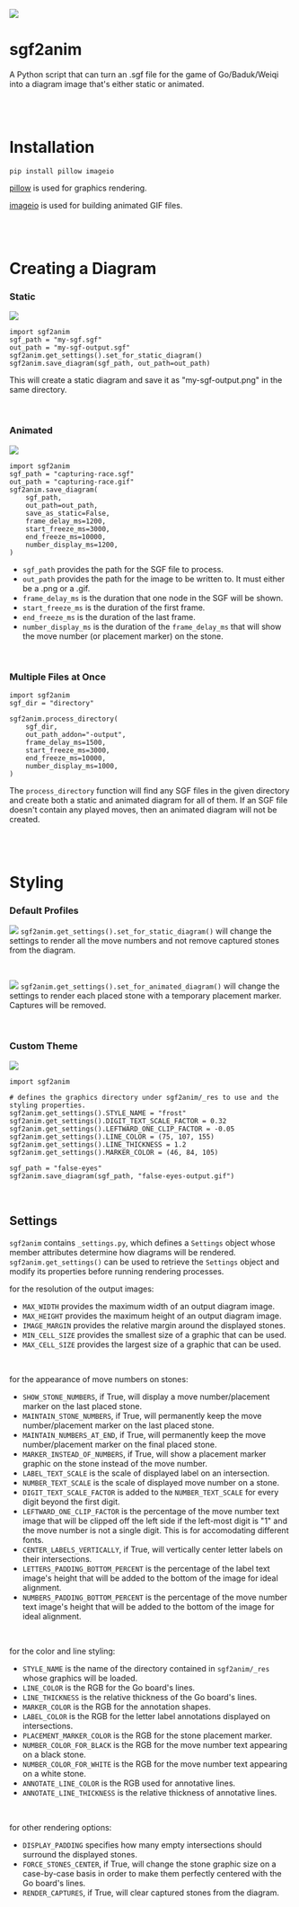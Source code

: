 ![](https://github.com/travisgk/sgf2anim/blob/main/_demo_res/demo_c_res/false-eyes_frost.gif)

# sgf2anim
A Python script that can turn an .sgf file for the game of Go/Baduk/Weiqi into a diagram image that's either static or animated.

<br>
<br>

# Installation
```
pip install pillow imageio
```
[pillow](https://github.com/python-pillow/Pillow) is used for graphics rendering.

[imageio](https://github.com/imageio/imageio) is used for building animated GIF files.

<br>
<br>

# Creating a Diagram
### Static
![](https://github.com/travisgk/sgf2anim/blob/main/_demo_res/demo_b_res/surrounded_output.png)
```
import sgf2anim
sgf_path = "my-sgf.sgf"
out_path = "my-sgf-output.sgf"
sgf2anim.get_settings().set_for_static_diagram()
sgf2anim.save_diagram(sgf_path, out_path=out_path)
```
This will create a static diagram and save it as "my-sgf-output.png" in the same directory.

<br>

### Animated
![](https://github.com/travisgk/sgf2anim/blob/main/_demo_res/demo_a_res/capturing-race_output.gif)
```
import sgf2anim
sgf_path = "capturing-race.sgf"
out_path = "capturing-race.gif"
sgf2anim.save_diagram(
    sgf_path,
    out_path=out_path,
    save_as_static=False,
    frame_delay_ms=1200,
    start_freeze_ms=3000,
    end_freeze_ms=10000,
    number_display_ms=1200,
)
```
- ```sgf_path``` provides the path for the SGF file to process.
- ```out_path``` provides the path for the image to be written to. It must either be a .png or a .gif.
- ```frame_delay_ms``` is the duration that one node in the SGF will be shown.
- ```start_freeze_ms``` is the duration of the first frame.
- ```end_freeze_ms``` is the duration of the last frame.
- ```number_display_ms``` is the duration of the ```frame_delay_ms``` that will show the move number (or placement marker) on the stone.

<br>

### Multiple Files at Once
```
import sgf2anim
sgf_dir = "directory"

sgf2anim.process_directory(
    sgf_dir,
    out_path_addon="-output",
    frame_delay_ms=1500,
    start_freeze_ms=3000,
    end_freeze_ms=10000,
    number_display_ms=1000,
)
```
The ```process_directory``` function will find any SGF files in the given directory and create both a static and animated diagram for all of them.
If an SGF file doesn't contain any played moves, then an animated diagram will not be created.

<br>
<br>

# Styling

### Default Profiles
![](https://github.com/travisgk/sgf2anim/blob/main/_demo_res/demo_a_res/fight_output.png)
```sgf2anim.get_settings().set_for_static_diagram()``` will change the settings to render all the move numbers and not remove captured stones from the diagram.

<br>

![](https://github.com/travisgk/sgf2anim/blob/main/_demo_res/demo_a_res/fight_output.gif)
```sgf2anim.get_settings().set_for_animated_diagram()``` will change the settings to render each placed stone with a temporary placement marker. Captures will be removed.

<br>

### Custom Theme
![](https://github.com/travisgk/sgf2anim/blob/main/_demo_res/demo_c_res/false-eyes_frost.png)
```
import sgf2anim

# defines the graphics directory under sgf2anim/_res to use and the styling properties.
sgf2anim.get_settings().STYLE_NAME = "frost"
sgf2anim.get_settings().DIGIT_TEXT_SCALE_FACTOR = 0.32
sgf2anim.get_settings().LEFTWARD_ONE_CLIP_FACTOR = -0.05
sgf2anim.get_settings().LINE_COLOR = (75, 107, 155)
sgf2anim.get_settings().LINE_THICKNESS = 1.2
sgf2anim.get_settings().MARKER_COLOR = (46, 84, 105)

sgf_path = "false-eyes"
sgf2anim.save_diagram(sgf_path, "false-eyes-output.gif")
```

<br>

## Settings

```sgf2anim``` contains ```_settings.py```, which defines a ```Settings``` object whose member attributes determine how diagrams will be rendered. ```sgf2anim.get_settings()``` can be used to retrieve the ```Settings``` object and modify its properties before running rendering processes.

for the resolution of the output images:
- ```MAX_WIDTH``` provides the maximum width of an output diagram image.
- ```MAX_HEIGHT``` provides the maximum height of an output diagram image.
- ```IMAGE_MARGIN``` provides the relative margin around the displayed stones.
- ```MIN_CELL_SIZE``` provides the smallest size of a graphic that can be used.
- ```MAX_CELL_SIZE``` provides the largest size of a graphic that can be used.

<br>

for the appearance of move numbers on stones:
- ```SHOW_STONE_NUMBERS```, if True, will display a move number/placement marker on the last placed stone.
- ```MAINTAIN_STONE_NUMBERS```, if True, will permanently keep the move number/placement marker on the last placed stone.
- ```MAINTAIN_NUMBERS_AT_END```, if True, will permanently keep the move number/placement marker on the final placed stone.
- ```MARKER_INSTEAD_OF_NUMBERS```, if True, will show a placement marker graphic on the stone instead of the move number.
- ```LABEL_TEXT_SCALE``` is the scale of displayed label on an intersection.
- ```NUMBER_TEXT_SCALE``` is the scale of displayed move number on a stone.
- ```DIGIT_TEXT_SCALE_FACTOR``` is added to the ```NUMBER_TEXT_SCALE``` for every digit beyond the first digit.
- ```LEFTWARD_ONE_CLIP_FACTOR``` is the percentage of the move number text image that will be clipped off the left side if the left-most digit is "1" and the move number is not a single digit. This is for accomodating different fonts.
- ```CENTER_LABELS_VERTICALLY```, if True, will vertically center letter labels on their intersections.
- ```LETTERS_PADDING_BOTTOM_PERCENT``` is the percentage of the label text image's height that will be added to the bottom of the image for ideal alignment.
- ```NUMBERS_PADDING_BOTTOM_PERCENT``` is the percentage of the move number text image's height that will be added to the bottom of the image for ideal alignment.

<br>

for the color and line styling:
- ```STYLE_NAME``` is the name of the directory contained in ```sgf2anim/_res``` whose graphics will be loaded.
- ```LINE_COLOR``` is the RGB for the Go board's lines.
- ```LINE_THICKNESS``` is the relative thickness of the Go board's lines.
- ```MARKER_COLOR``` is the RGB for the annotation shapes.
- ```LABEL_COLOR``` is the RGB for the letter label annotations displayed on intersections.
- ```PLACEMENT_MARKER_COLOR``` is the RGB for the stone placement marker.
- ```NUMBER_COLOR_FOR_BLACK``` is the RGB for the move number text appearing on a black stone.
- ```NUMBER_COLOR_FOR_WHITE``` is the RGB for the move number text appearing on a white stone.
- ```ANNOTATE_LINE_COLOR``` is the RGB used for annotative lines.
- ```ANNOTATE_LINE_THICKNESS``` is the relative thickness of annotative lines.

<br>

for other rendering options:
- ```DISPLAY_PADDING``` specifies how many empty intersections should surround the displayed stones.
- ```FORCE_STONES_CENTER```, if True, will change the stone graphic size on a case-by-case basis in order to make them perfectly centered with the Go board's lines.
- ```RENDER_CAPTURES```, if True, will clear captured stones from the diagram.
